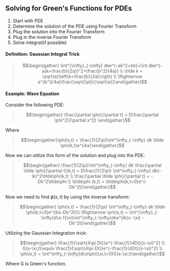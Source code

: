 ## Solving for Green's Functions for PDEs
1) Start with PDE
2) Determine the solution of the PDE using Fourier Transform
3) Plug the solution into the Fourier Transform
4) Plug in the inverse Fourier Transform
5) Solve integral(if possible)

#### Definition: Gaussian Integral Trick

>$$\begin{gather} \int^{\infty}_{-\infty} dke^{-ak^2+bk}=\int dke^{-a(k+\frac{b}{2a})^2+\frac{b^2}{4a}} \\ \tilde k = \sqrt{a}\left(k+\frac{b}{2a}\right) \\ \Rightarrow e^{b^2/4a}\frac{\sqrt{\pi}}{\sqrt{a}}\end{gather}$$


#### Example: Wave Equation
Consider the following PDE:

>$$\begin{gather} \frac{\partial \phi}{\partial t} = D\frac{\partial \phi^2}{\partial x^2} \end{gather}$$

Where 
>$$\begin{gather}\phi(x,t) = \frac{1}{2\pi}\int^\infty_{-\infty} dk \tilde \phi(k,t)e^{ikx}\end{gather}$$

Now we can utilize this form of the solution and plug into the PDE:

>$$\begin{gather} \frac{1}{2\pi}\int^\infty_{-\infty} dk \frac{\partial \tilde \phi}{\partial t}(k,t) = D\frac{1}{2\pi} \int^\infty_{-\infty} dk(-ik)^2\tilde\phi(k,t) \\ \frac{\partial \tilde \phi}{\partial t} = - Dk^2\tilde\phi \\ \tilde\phi (k,t) = \tilde\phi(k,t=0)e^{-Dk^2t}\end{gather}$$

Now we need to find $\phi(x,t)$ by using the inverse transform:

>$$\begin{gather} \phi(x,t) = \frac{1}{2\pi} \int^\infty_{-\infty} dk \tilde \phi(k,t=0)e^{ikx-Dk^2t}\\ \Rightarrow \phi(x,t) = \int^{\infty}_{-\infty}d\xi f(\xi)\int^\infty_{-\infty}dke^{ik(x -\xi) - Dk^2t}\end{gather}$$

Utilizing the Gaussian Integration trick: 

>$$\begin{gather} \frac{1}{\sqrt{4\pi Dt}}e^{-\frac{1}{4Dt}(x-\xi)^2} \\ G(x-\xi,t)\equiv \frac{1}{\sqrt{4\pi Dt}}e^{-\frac{1}{4Dt}(x-\xi)^2} \\ \phi(x,t) = \int^\infty_{-\infty}d\xi\phi(\xi,t=0)G(x-\xi,t)\end{gather}$$

Where G is Green's function.